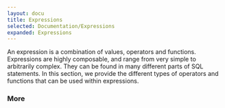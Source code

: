```yaml
---
layout: docu
title: Expressions
selected: Documentation/Expressions
expanded: Expressions
---
```

An expression is a combination of values, operators and functions. Expressions are highly composable, and range from very simple to arbitrarily complex. They can be found in many different parts of SQL statements. In this section, we provide the different types of operators and functions that can be used within expressions.

### More
